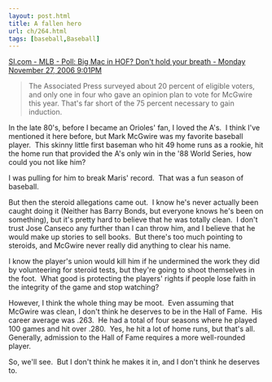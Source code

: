 ```yaml
---
layout: post.html
title: A fallen hero
url: ch/264.html
tags: [baseball,Baseball]
---
```

[SI.com - MLB - Poll: Big Mac in HOF? Don't hold your breath - Monday November 27, 2006 9:01PM](http://sportsillustrated.cnn.com/2006/baseball/mlb/11/27/bc.bbo.halloffame.mcgwi.ap/index.html?eref=si_topstories)

> The Associated Press surveyed about 20 percent of eligible voters, and only one in four who gave an opinion plan to vote for McGwire this year. That's far short of the 75 percent necessary to gain induction.

In the late 80's, before I became an Orioles' fan, I loved the A's.  I think I've mentioned it here before, but Mark McGwire was my favorite baseball player.  This skinny little first baseman who hit 49 home runs as a rookie, hit the home run that provided the A's only win in the '88 World Series, how could you not like him?

I was pulling for him to break Maris' record.  That was a fun season of baseball.

But then the steroid allegations came out.  I know he's never actually been caught doing it (Neither has Barry Bonds, but everyone knows he's been on something), but it's pretty hard to believe that he was totally clean.  I don't trust Jose Canseco any further than I can throw him, and I believe that he would make up stories to sell books.  But there's too much pointing to steroids, and McGwire never really did anything to clear his name.

I know the player's union would kill him if he undermined the work they did by volunteering for steroid tests, but they're going to shoot themselves in the foot.  What good is protecting the players' rights if people lose faith in the integrity of the game and stop watching?

However, I think the whole thing may be moot.  Even assuming that McGwire was clean, I don't think he deserves to be in the Hall of Fame.  His career average was .263.  He had a total of four seasons where he played 100 games and hit over .280.  Yes, he hit a lot of home runs, but that's all.  Generally, admission to the Hall of Fame requires a more well-rounded player.

So, we'll see.  But I don't think he makes it in, and I don't think he deserves to.

